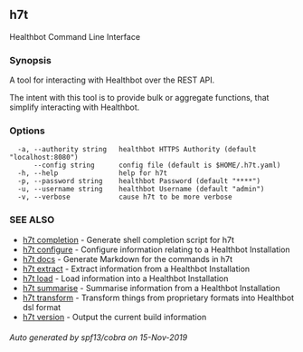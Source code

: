 ## h7t

Healthbot Command Line Interface

### Synopsis

A tool for interacting with Healthbot over the REST API.
	
The intent with this tool is to provide bulk or aggregate functions, that simplify interacting with Healthbot.

### Options

```
  -a, --authority string   healthbot HTTPS Authority (default "localhost:8080")
      --config string      config file (default is $HOME/.h7t.yaml)
  -h, --help               help for h7t
  -p, --password string    healthbot Password (default "****")
  -u, --username string    healthbot Username (default "admin")
  -v, --verbose            cause h7t to be more verbose
```

### SEE ALSO

* [h7t completion](h7t_completion.md)	 - Generate shell completion script for h7t
* [h7t configure](h7t_configure.md)	 - Configure information relating to a Healthbot Installation
* [h7t docs](h7t_docs.md)	 - Generate Markdown for the commands in h7t
* [h7t extract](h7t_extract.md)	 - Extract information from a Healthbot Installation
* [h7t load](h7t_load.md)	 - Load information into a Healthbot Installation
* [h7t summarise](h7t_summarise.md)	 - Summarise information from a Healthbot Installation
* [h7t transform](h7t_transform.md)	 - Transform things from proprietary formats into Healthbot dsl format
* [h7t version](h7t_version.md)	 - Output the current build information

###### Auto generated by spf13/cobra on 15-Nov-2019
